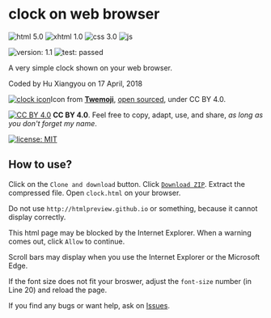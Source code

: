 # clock on web browser

![html 5.0](https://img.shields.io/badge/html-5.0-blue.svg?style=flat)
![xhtml 1.0](https://img.shields.io/badge/xhtml-1.0-blue.svg?style=flat)
![css 3.0](https://img.shields.io/badge/css-3.0-blue.svg?style=flat)
![js](https://img.shields.io/badge/js--blue.svg?style=flat)

![version: 1.1](https://img.shields.io/badge/version-1.1-lightgrey.svg)
![test: passed](https://img.shields.io/badge/tests-passed-brightgreen.svg)

A very simple clock shown on your web browser.

Coded by Hu Xiangyou on 17 April, 2018

[![clock icon](https://twemoji.maxcdn.com/16x16/1f552.png)](#)Icon from [**Twemoji**](https://twemoji.maxcdn.com), [open sourced](https://blog.twitter.com/developer/en_us/a/2014/open-sourcing-twitter-emoji-for-everyone.html), under CC BY 4.0.

[![CC BY 4.0](https://i.creativecommons.org/l/by/4.0/88x31.png)](https://creativecommons.org/licenses/by/4.0/)
**CC BY 4.0**. Feel free to copy, adapt, use, and share, *as long as you don't forget my name*.

[![license: MIT](https://img.shields.io/badge/license-MIT-blue.svg)](https://opensource.org/licenses/mit-license.php)

## How to use?

Click on the `Clone and download` button. Click [`Download ZIP`](https://github.com/huxiangyou/clock-on-web-browser/archive/master.zip). Extract the compressed file. Open `clock.html` on your browser.

Do not use `http://htmlpreview.github.io` or something, because it cannot display correctly.

This html page may be blocked by the Internet Explorer. When a warning comes out, click `Allow` to continue.

Scroll bars may display when you use the Internet Explorer or the Microsoft Edge.

If the font size does not fit your broswer, adjust the `font-size` number (in Line 20) and reload the page.

If you find any bugs or want help, ask on [Issues](https://github.com/huxiangyou/clock-on-web-browser/issues).